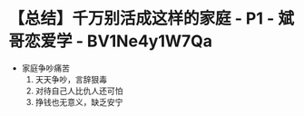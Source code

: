 # 【总结】千万别活成这样的家庭 - P1 - 斌哥恋爱学 - BV1Ne4y1W7Qa

-   家庭争吵痛苦
    1.  天天争吵，言辞狠毒
    2.  对待自己人比仇人还可怕
    3.  挣钱也无意义，缺乏安宁